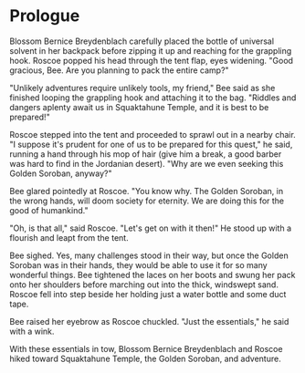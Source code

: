 # Prologue

Blossom Bernice Breydenblach carefully placed the bottle of universal solvent in
her backpack before zipping it up and reaching for the grappling hook. Roscoe
popped his head through the tent flap, eyes widening. "Good gracious, Bee. Are
you planning to pack the entire camp?"

"Unlikely adventures require unlikely tools, my friend," Bee said as she
finished looping the grappling hook and attaching it to the bag. "Riddles and
dangers aplenty await us in Squaktahune Temple, and it is best to be prepared!"

Roscoe stepped into the tent and proceeded to sprawl out in a nearby chair. "I
suppose it's prudent for one of us to be prepared for this quest," he said,
running a hand through his mop of hair (give him a break, a good barber was hard
to find in the Jordanian desert). "Why are we even seeking this Golden Soroban,
anyway?"

Bee glared pointedly at Roscoe. "You know why. The Golden Soroban, in the wrong
hands, will doom society for eternity. We are doing this for the good of
humankind."

"Oh, is that all," said Roscoe. "Let's get on with it then!" He stood up with a
flourish and leapt from the tent.

Bee sighed. Yes, many challenges stood in their way, but once the Golden Soroban
was in their hands, they would be able to use it for so many wonderful things.
Bee tightened the laces on her boots and swung her pack onto her shoulders
before marching out into the thick, windswept sand. Roscoe fell into step beside
her holding just a water bottle and some duct tape.

Bee raised her eyebrow as Roscoe chuckled. "Just the essentials," he said with a
wink.

With these essentials in tow, Blossom Bernice Breydenblach and Roscoe hiked
toward Squaktahune Temple, the Golden Soroban, and adventure.
